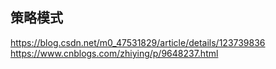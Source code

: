 ## 策略模式

https://blog.csdn.net/m0_47531829/article/details/123739836
https://www.cnblogs.com/zhiying/p/9648237.html
